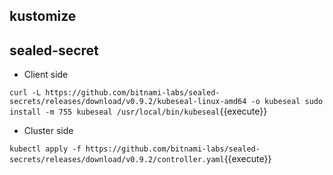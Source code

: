 ## kustomize

## sealed-secret

- Client side

`curl -L https://github.com/bitnami-labs/sealed-secrets/releases/download/v0.9.2/kubeseal-linux-amd64 -o kubeseal
sudo install -m 755 kubeseal /usr/local/bin/kubeseal`{{execute}}

- Cluster side

`kubectl apply -f https://github.com/bitnami-labs/sealed-secrets/releases/download/v0.9.2/controller.yaml`{{execute}}